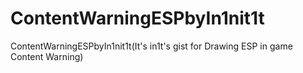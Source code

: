 # ContentWarningESPbyIn1nit1t
ContentWarningESPbyIn1nit1t(It's in1t's gist for Drawing ESP in game Content Warning)
